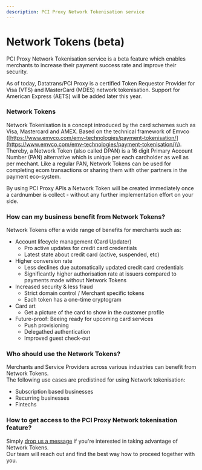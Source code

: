 ```yaml
---
description: PCI Proxy Network Tokenisation service
---
```


# Network Tokens \(beta\)

PCI Proxy Network Tokenisation service is a beta feature which enables merchants to increase their payment success rate and improve their security. 

As of today, Datatrans/PCI Proxy is a certified Token Requestor Provider for Visa \(VTS\) and MasterCard \(MDES\) network tokenisation. Support for American Express \(AETS\) will be added later this year. 

### **Network Tokens**

Network Tokenisation is a concept introduced by the card schemes such as Visa, Mastercard and AMEX. Based on the technical framework of Emvco \([https://www.emvco.com/emv-technologies/payment-tokenisation/](https://www.emvco.com/emv-technologies/payment-tokenisation/)\).  
Thereby, a Network Token \(also called DPAN\) is a 16 digit Primary Account Number \(PAN\) alternative which is unique per each cardholder as well as per mechant. Like a regular PAN, Network Tokens can be used for completing ecom transactions or sharing them with other partners in the payment eco-system. 

By using PCI Proxy APIs a Network Token will be created immediately once a cardnumber is collect - without any further implementation effort on your side. 

### How can my business benefit from Network Tokens? 

Network Tokens offer a wide range of benefits for merchants such as: 

* Account lifecycle management \(Card Updater\)
  * Pro active updates for credit card credentials
  * Latest state about credit card \(active, suspended, etc\)
* Higher conversion rate
  * Less declines due automatically updated credit card credentials
  * Significantly higher authorisation rate at issuers compared to payments made without Network Tokens
* Increased security & less fraud 
  * Strict domain control / Merchant specific tokens
  * Each token has a one-time cryptogram
* Card art
  * Get a picture of the card to show in the customer profile
* Future-proof: Beeing ready for upcoming card services 
  * Push provisioning
  * Delegathed authentication
  * Improved guest check-out

### Who should use the Network Tokens? 

Merchants and Service Providers across various industries can benefit from Network Tokens.   
The following use cases are predistined for using Network tokenisation:

* Subscription based businesses
* Recurring businesses
* Fintechs

### How to get access to the PCI Proxy Network tokenisation feature? 

Simply [drop us a message](https://www.pci-proxy.com/pci-proxy/contact/) if you're interested in taking advantage of Network Tokens.  
Our team will reach out and find the best way how to proceed together with you.   
  





